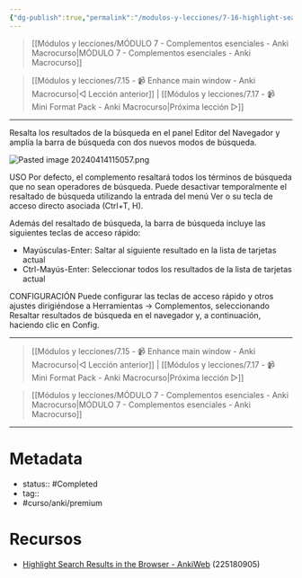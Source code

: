 ```yaml
---
{"dg-publish":true,"permalink":"/modulos-y-lecciones/7-16-highlight-search-results-in-the-browser-anki-macrocurso/","noteIcon":"","updated":"2024-05-21T22:14:05.867+02:00"}
---
```



> [[Módulos y lecciones/MÓDULO 7 - Complementos esenciales - Anki Macrocurso\|MÓDULO 7 - Complementos esenciales - Anki Macrocurso]]

> [[Módulos y lecciones/7.15 - 📹 Enhance main window - Anki Macrocurso\|◁ Lección anterior]] | [[Módulos y lecciones/7.17 - 📹 Mini Format Pack - Anki Macrocurso\|Próxima lección ▷]]

---

Resalta los resultados de la búsqueda en el panel Editor del Navegador y amplía la barra de búsqueda con dos nuevos modos de búsqueda.

![Pasted image 20240414115057.png](/img/user/ANEXOS/Pasted%20image%2020240414115057.png)

USO
Por defecto, el complemento resaltará todos los términos de búsqueda que no sean operadores de búsqueda. Puede desactivar temporalmente el resaltado de búsqueda utilizando la entrada del menú Ver o su tecla de acceso directo asociada (Ctrl+T, H).

Además del resaltado de búsqueda, la barra de búsqueda incluye las siguientes teclas de acceso rápido:

- Mayúsculas-Enter: Saltar al siguiente resultado en la lista de tarjetas actual
- Ctrl-Mayús-Enter: Seleccionar todos los resultados de la lista de tarjetas actual

CONFIGURACIÓN
Puede configurar las teclas de acceso rápido y otros ajustes dirigiéndose a Herramientas → Complementos, seleccionando Resaltar resultados de búsqueda en el navegador y, a continuación, haciendo clic en Config.

---

> [[Módulos y lecciones/7.15 - 📹 Enhance main window - Anki Macrocurso\|◁ Lección anterior]] | [[Módulos y lecciones/7.17 - 📹 Mini Format Pack - Anki Macrocurso\|Próxima lección ▷]]

> [[Módulos y lecciones/MÓDULO 7 - Complementos esenciales - Anki Macrocurso\|MÓDULO 7 - Complementos esenciales - Anki Macrocurso]]

---

# Metadata
- status:: #Completed 
- tag:: 
- #curso/anki/premium  

# Recursos
- [Highlight Search Results in the Browser - AnkiWeb](https://ankiweb.net/shared/info/225180905) (225180905)